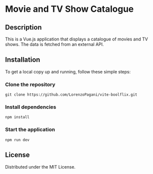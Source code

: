 <!-- write readme -->
# Movie and TV Show Catalogue

## Description

This is a Vue.js application that displays a catalogue of movies and TV shows. The data is fetched from an external API.

## Installation

To get a local copy up and running, follow these simple steps:


### Clone the repository
    git clone https://github.com/LorenzoPagani/vite-boolflix.git

### Install dependencies
    npm install

### Start the application
    npm run dev


## License

Distributed under the MIT License.
